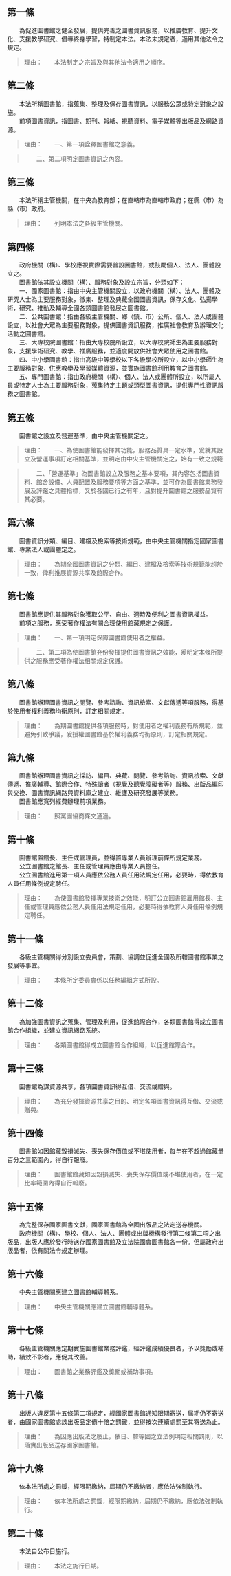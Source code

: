第一條 
-------
　　為促進圖書館之健全發展，提供完善之圖書資訊服務，以推廣教育、提升文化、支援教學研究、倡導終身學習，特制定本法。本法未規定者，適用其他法令之規定。  
> 理由：　　本法制定之宗旨及與其他法令適用之順序。



第二條 
-------
　　本法所稱圖書館，指蒐集、整理及保存圖書資訊，以服務公眾或特定對象之設施。  
　　前項圖書資訊，指圖書、期刊、報紙、視聽資料、電子媒體等出版品及網路資源。  
> 理由：　　一、第一項詮釋圖書館之意義。

> 　　二、第二項明定圖書資訊之內容。



第三條 
-------
　　本法所稱主管機關，在中央為教育部；在直轄市為直轄市政府；在縣（市）為縣（市）政府。  
> 理由：　　列明本法之各級主管機關。



第四條 
-------
　　政府機關（構）、學校應視實際需要普設圖書館，或鼓勵個人、法人、團體設立之。  
　　圖書館依其設立機關（構）、服務對象及設立宗旨，分類如下：  
　　一、國家圖書館：指由中央主管機關設立，以政府機關（構）、法人、團體及研究人士為主要服務對象，徵集、整理及典藏全國圖書資訊，保存文化、弘揚學術，研究、推動及輔導全國各類圖書館發展之圖書館。  
　　二、公共圖書館：指由各級主管機關、鄉（鎮、市）公所、個人、法人或團體設立，以社會大眾為主要服務對象，提供圖書資訊服務，推廣社會教育及辦理文化活動之圖書館。  
　　三、大專校院圖書館：指由大專校院所設立，以大專校院師生為主要服務對象，支援學術研究、教學、推廣服務，並適度開放供社會大眾使用之圖書館。  
　　四、中小學圖書館：指由高級中等學校以下各級學校所設立，以中小學師生為主要服務對象，供應教學及學習媒體資源，並實施圖書館利用教育之圖書館。  
　　五、專門圖書館：指由政府機關（構）、個人、法人或團體所設立，以所屬人員或特定人士為主要服務對象，蒐集特定主題或類型圖書資訊，提供專門性資訊服務之圖書館。  


第五條 
-------
　　圖書館之設立及營運基準，由中央主管機關定之。  
> 理由：　　一、為使圖書館能發揮其功能，服務品質具一定水準，爰就其設立及營運事項訂定相關基準，並明定由中央主管機關定之，始有一致之規範

> 　　二、「營運基準」為圖書館設立及服務之基本要項，其內容包括圖書資料、館舍設備、人員配置及服務要項等方面之基準，並可作為圖書館業務發展及評鑑之具體指標，又於各國已行之有年，且對提升圖書館之服務品質有其必要。



第六條 
-------
　　圖書資訊分類、編目、建檔及檢索等技術規範，由中央主管機關指定國家圖書館、專業法人或團體定之。  
> 理由：　　為期全國圖書資訊之分類、編目、建檔及檢索等技術規範能趨於一致，俾利推展資源共享及館際合作。



第七條 
-------
　　圖書館應提供其服務對象獲取公平、自由、適時及便利之圖書資訊權益。  
　　前項之服務，應受著作權法有關合理使用館藏規定之保護。  
> 理由：　　一、第一項明定保障圖書館使用者之權益。

> 　　二、第二項為使圖書館充份發揮提供圖書資訊之效能，爰明定本條所提供之服務應受著作權法相關規定保護。



第八條 
-------
　　圖書館辦理圖書資訊之閱覽、參考諮詢、資訊檢索、文獻傳遞等項服務，得基於使用者權利義務均衡原則，訂定相關規定。  
> 理由：　　為期圖書館提供各項服務時，對使用者之權利義務有所規範，並避免引致爭議，爰授權圖書館基於權利義務均衡原則，訂定相關規定。



第九條 
-------
　　圖書館辦理圖書資訊之採訪、編目、典藏、閱覽、參考諮詢、資訊檢索、文獻傳遞、推廣輔導、館際合作、特殊讀者（視覺及聽覺障礙者等）服務、出版品編印與交換、圖書資訊網路與資料庫之建立、維護及研究發展等業務。  
　　圖書館應寬列經費辦理前項業務。  
> 理由：　　照黨團協商條文通過。



第十條 
-------
　　圖書館置館長、主任或管理員，並得置專業人員辦理前條所規定業務。  
　　公立圖書館之館長、主任或管理員應由專業人員擔任。  
　　公立圖書館進用第一項人員應依公務人員任用法規定任用，必要時，得依教育人員任用條例規定聘任。  
> 理由：　　為使圖書館發揮專業技衛之效能，明訂公立圓書館雇用館長、主任或管理員應依公務人員任用法規定任用，必要時得依教育人員任用條例規定聘任。



第十一條 
---------
　　各級主管機關得分別設立委員會，策劃、協調並促進全國及所轄圖書館事業之發展等事宜。  
> 理由：　　本條所定委員會係以任務編組方式所設。



第十二條 
---------
　　為加強圖書資訊之蒐集、管理及利用，促進館際合作，各類圖書館得成立圖書館合作組織，並建立資訊網路系統。  
> 理由：　　各類圖書館得成立圖書館合作組織，以促進館際合作。



第十三條 
---------
　　圖書館為謀資源共享，各項圖書資訊得互借、交流或贈與。  
> 理由：　　為充分發揮資源共享之目的、明定各項圖書資訊得互借、交流或贈與。



第十四條 
---------
　　圖書館如因館藏毀損滅失、喪失保存價值或不堪使用者，每年在不超過館藏量百分之三範圍內，得自行報廢。  
> 理由：　　圖書館館藏如因毀損滅失、喪失保存價值或不堪使用者，在一定比率範圍內得自行報廢。



第十五條 
---------
　　為完整保存國家圖書文獻，國家圖書館為全國出版品之法定送存機關。  
　　政府機關（構）、學校、個人、法人、團體或出版機構發行第二條第二項之出版品，出版人應於發行時送存國家圖書館及立法院國會圖書館各一份。但屬政府出版品者，依有關法令規定辦理。  


第十六條 
---------
　　中央主管機關應建立圖書館輔導體系。  
> 理由：　　中央主管機關應建立圖書館輔導體系。



第十七條 
---------
　　各級主管機關應定期實施圖書館業務評鑑，經評鑑成績優良者，予以獎勵或補助，績效不彰者，應促其改善。  
> 理由：　　圖書館之業務評鑑及獎勵或補助事項。



第十八條 
---------
　　出版人違反第十五條第二項規定，經國家圖書館通知限期寄送，屆期仍不寄送者，由國家圖書館處該出版品定價十倍之罰鍰，並得按次連續處罰至其寄送為止。  
> 理由：　　為因應出版法之廢止，依日、韓等國之立法例明定相關罰則，以落實出版品送存國家圖書館。



第十九條 
---------
　　依本法所處之罰鍰，經限期繳納，屆期仍不繳納者，應依法強制執行。  
> 理由：　　依本法所處之罰鍰，經限期繳納，屆期仍不繳納，應依法強制執行。



第二十條 
---------
　　本法自公布日施行。  
> 理由：　　本法之施行日期。